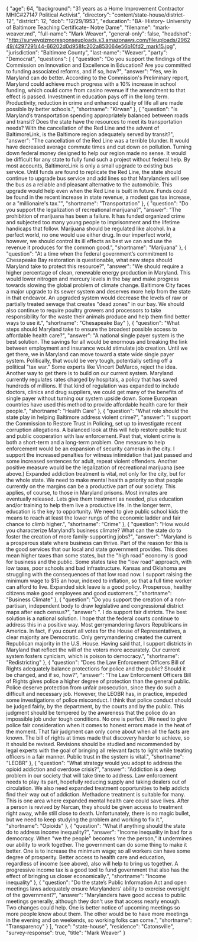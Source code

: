 {
  "age": 64,
  "background": "31 years as a Home Improvement Contractor MHIC#27147 Political Activist",
  "directory": "content/state-house/district-12",
  "district": 12,
  "dob": "12/29/1953",
  "education": "BA- History- University of Baltimore  Teaching Certificate- Notre Dame",
  "filename": "mark-weaver.md",
  "full-name": "Mark Weaver",
  "general-only": false,
  "headshot": "http://surveygizmoresponseuploads.s3.amazonaws.com/fileuploads/296249/4297291/44-66202d0d958fc202a853064e56b10fd2_mark15.jpg",
  "jurisdiction": "Baltimore County",
  "last-name": "Weaver",
  "party": "Democrat",
  "questions": [
    {
      "question": "Do you support the findings of the Commission on Innovation and Excellence in Education? Are you committed to funding associated reforms, and if so, how?",
      "answer": "Yes, we in Maryland can do better. According to the Commission's Preliminary report, Maryland could achieve much progress with a 10% increase in school funding, which could come from casino revenue if the amendment to that effect is passed.  Investment in education pays off in the long term. Productivity, reduction in crime and enhanced quality of life all are made possible by better schools.",
      "shortname": "Kirwan"
    },
    {
      "question": "Is Maryland’s transportation spending appropriately balanced between roads and transit? Does the state have the resources to meet its transportation needs? With the cancellation of the Red Line and the advent of BaltimoreLink, is the Baltimore region adequately served by transit?",
      "answer": "The cancellation of the Red Line was a terrible blunder. It would have decreased average commute times and cut down on pollution. Turning down federal money designed to help our region made no sense. It would be difficult for any state to fully fund such a project without federal help.       By most accounts, BaltimoreLink is only a small upgrade to existing bus service.  Until funds are found to replicate the Red Line, the state should continue to upgrade bus service and add lines so that Marylanders will see the bus as a reliable and pleasant alternative to the automobile. This upgrade would help even when the Red Line is built in future. Funds could be found in the recent increase in state revenue, a modest gas tax increase, or a \"millionaire's tax.\"",
      "shortname": "Transportation"
    },
    {
      "question": "Do you support the legalization of recreational marijuana?",
      "answer": "The prohibition of marijuana has been a failure. It has funded organized crime and subjected too many young people to imprisonment and the lifetime handicaps that follow. Marijuana should be regulated like alcohol.       In a perfect world, no one would use either drug. In our imperfect world, however, we should control its ill effects as best we can and use the revenue it produces for the common good.",
      "shortname": "Marijuana"
    },
    {
      "question": "At a time when the federal government’s commitment to Chesapeake Bay restoration is questionable, what new steps should Maryland take to protect this resource?",
      "answer": "We should require a higher percentage of clean, renewable energy production in Maryland. This would lower nitrogen and mercury levels in the bay and make progress towards slowing the global problem of climate change.       Baltimore City faces a major upgrade to its sewer system and deserves more help from the state in that endeavor. An upgraded system would decrease the levels of raw or partially treated sewage that creates \"dead zones\" in our bay. We should also continue to require poultry growers and processors to take responsibility for the waste their animals produce and help them find better ways to use it.",
      "shortname": "Chesapeake Bay"
    },
    {
      "question": "What steps should Maryland take to ensure the broadest possible access to affordable health care?",
      "answer": "A national single payer system is the best solution. The savings for all would be enormous and breaking the link between employment and insurance would stimulate job creation. Until we get there, we in Maryland can move toward a state wide single payer system. Politically, that would be very tough, potentially setting off a political \"tax war.\" Some experts like Vincert DeMarco, reject the idea.       Another way to get there is to build on our current system. Maryland currently regulates rates charged by hospitals, a policy that has saved hundreds of millions. If that kind of regulation was expanded to include doctors, clinics and drug suppliers, we could get many of the benefits of single payer without turning our system upside down. Some European countries have used this method to provide affordable health care for their people.",
      "shortname": "Health Care"
    },
    {
      "question": "What role should the state play in helping Baltimore address violent crime?",
      "answer": "I support the Commission to Restore Trust in Policing, set up to investigate recent corruption allegations. A balanced look at this will help restore public trust and public cooperation with law enforcement. Past that, violent crime is both a short-term and a long-term problem.       One measure to help enforcement would be an expansion of security cameras in the city. I support the increased penalties for witness intimidation that just passed and some increased sentences for adult, repeat violent offenders. Another positive measure would be the legalization of recreational marijuana (see above.)       Expanded addiction treatment is vital, not only for the city, but for the whole state. We need to make mental health a priority so that people currently on the margins can be a productive part of our society. This applies, of course, to those in Maryland prisons. Most inmates are eventually released. Lets give them treatment as needed, plus education and/or training to help them live a productive life.       In the longer term, education is the key to opportunity. We need to give public school kids the means to reach at least the lower rungs of the economic ladder and fair chance to climb higher.",
      "shortname": "Crime"
    },
    {
      "question": "How would you characterize Maryland’s business climate? What can the state do to foster the creation of more family-supporting jobs?",
      "answer": "Maryland is a prosperous state where business can thrive. Part of the reason for this is the good services that our local and state government provides. This does mean higher taxes than some states, but the \"high road\" economy is good for business and the public.       Some states take the \"low road\" approach, with low taxes, poor schools and bad infrastructure. Kansas and Oklahoma are struggling with the consequences of that low road now.        I support raising the minimum wage to $15 an hour, indexed to inflation, so that a full time worker can afford to live. Expanded sick leave is a good policy. Prosperous, healthy citizens make good employees and good customers.",
      "shortname": "Business Climate"
    },
    {
      "question": "Do you support the creation of a non-partisan, independent body to draw legislative and congressional district maps after each census?",
      "answer": ".       I do support fair districts. The best solution is a national solution. I hope that the federal courts continue to address this in a positive way.       Most gerrymandering favors Republicans in America. In fact, if you count all votes for the House of Representatives, a clear majority are Democratic. Only gerrymandering created the current Republican majority in the U.S. House.      Having said that, I support districts in Maryland that reflect the will of the voters more accurately. Our current system fosters cynicism, which is poison to democracy.",
      "shortname": "Redistricting"
    },
    {
      "question": "Does the Law Enforcement Officers Bill of Rights adequately balance protections for police and the public? Should it be changed, and if so, how?",
      "answer": "The Law Enforcement Officers Bill of Rights gives police a higher degree of protection than the general public. Police deserve protection from unfair prosecution, since they do such a difficult and necessary job. However, the LEOBR has, in practice, impeded some investigations of police misconduct.       I think that police conduct should be judged fairly, by the department, by the courts and by the public. This judgment should be tempered by the awareness that the police do an impossible job under tough conditions. No one is perfect. We need to give police fair consideration when it comes to honest errors made in the heat of the moment. That fair judgment can only come about when all the facts are known. The bill of rights at times made that discovery harder to achieve, so it should be revised.       Revisions should be studied and recommended by legal experts with the goal of bringing all relevant facts to light while treating officers in a fair manner. Public trust in the system is vital.",
      "shortname": "LEOBR"
    },
    {
      "question": "What strategy would you adopt to address the opioid addiction and overdose crisis?",
      "answer": "Addiction is a deep problem in our society that will take time to address.  Law enforcement needs to play its part, hopefully reducing supply and taking dealers out of circulation. We also need expanded treatment opportunities to help addicts find their way out of addiction. Methadone treatment is suitable for many.       This is one area where expanded mental health care could save lives. After a person is revived by Narcan, they should be given access to treatment right away, while still close to death. Unfortunately, there is no magic bullet, but we need to keep studying the problem and working to fix it.",
      "shortname": "Opioids"
    },
    {
      "question": "What if anything should the state do to address income inequality?",
      "answer": "Income inequality in bad for a democracy. When \"we the people\" becomes 'me the person,\" it undermines our ability to work together.       The government can do some thing to make it better.  One is to increase the minimum wage; so all workers can have some degree of prosperity.  Better access to health care and education, regardless of income (see above), also will help to bring us together.  A progressive income tax is a good tool to fund government that also has the effect of bringing us closer economically.",
      "shortname": "Income inequality"
    },
    {
      "question": "Do the state’s Public Information Act and open meetings laws adequately ensure Marylanders’ ability to exercise oversight of the government?",
      "answer": "Marylanders have good access to public meetings generally, although they don't use that access nearly enough. Two changes could help. One is better notice of upcoming meetings so more people know about them. The other would be to have more meetings in the evening and on weekends, so working folks can come.",
      "shortname": "Transparency"
    }
  ],
  "race": "state-house",
  "residence": "Catonsville",
  "survey-response": true,
  "title": "Mark Weaver"
}
